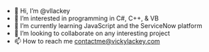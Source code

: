 - 👋 Hi, I’m @vllackey
- 👀 I’m interested in programming in C#, C++, & VB
- 🌱 I’m currently learning JavaScript and the ServiceNow platform
- 💞️ I’m looking to collaborate on any interesting project
- 📫 How to reach me contactme@vickylackey.com

<!---
vllackey/vllackey is a ✨ special ✨ repository because its `README.md` (this file) appears on your GitHub profile.
You can click the Preview link to take a look at your changes.
--->
